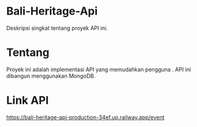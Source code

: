 # Bali-Heritage-Api

Deskripsi singkat tentang proyek API ini.

# Tentang

Proyek ini adalah implementasi API yang memudahkan pengguna . API ini dibangun menggunakan MongoDB.

# Link API
https://bali-heritage-api-production-34ef.up.railway.app/event